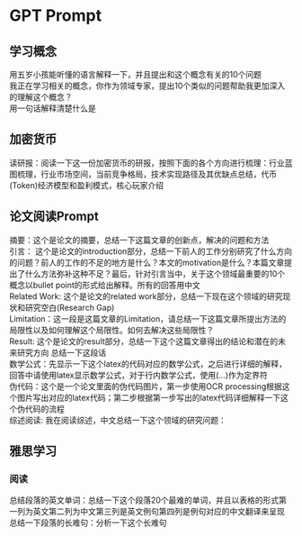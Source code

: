 # GPT Prompt
## 学习概念
用五岁小孩能听懂的语言解释一下，并且提出和这个概念有关的10个问题   
我正在学习相关的概念，你作为领域专家，提出10个类似的问题帮助我更加深入的理解这个概念？    
用一句话解释清楚什么是     
## 加密货币
读研报：阅读一下这一份加密货币的研报，按照下面的各个方向进行梳理：行业蓝图梳理，行业市场空间，当前竞争格局，技术实现路径及其优缺点总结，代币(Token)经济模型和盈利模式，核心玩家介绍
## 论文阅读Prompt
摘要：这个是论文的摘要，总结一下这篇文章的创新点，解决的问题和方法  
引言： 这个是论文的introduction部分，总结一下前人的工作分别研究了什么方向的问题？前人的工作的不足的地方是什么？本文的motivation是什么？本篇文章提出了什么方法弥补这种不足？最后，针对引言当中，关于这个领域最重要的10个概念以bullet point的形式给出解释。所有的回答用中文    
Related Work: 这个是论文的related work部分，总结一下现在这个领域的研究现状和研究空白(Research Gap)    
Limitation：这一段是这篇文章的Limitation，请总结一下这篇文章所提出方法的局限性以及如何理解这个局限性。如何去解决这些局限性？  
Result: 这个是论文的result部分，总结一下这个这篇文章得出的结论和潜在的未来研究方向 
总结一下这段话     
数学公式：先显示一下这个latex的代码对应的数学公式，之后进行详细的解释，回答中请使用latex显示数学公式，对于行内数学公式，使用(...)作为定界符      
伪代码：这个是一个论文里面的伪代码图片，第一步使用OCR processing根据这个图片写出对应的latex代码；第二步根据第一步写出的latex代码详细解释一下这个伪代码的流程   
综述阅读: 我在阅读综述，中文总结一下这个领域的研究问题：   
## 雅思学习
### 阅读
总结段落的英文单词：总结一下这个段落20个最难的单词，并且以表格的形式第一列为英文第二列为中文第三列是英文例句第四列是例句对应的中文翻译来呈现
总结一下段落的长难句：分析一下这个长难句   
